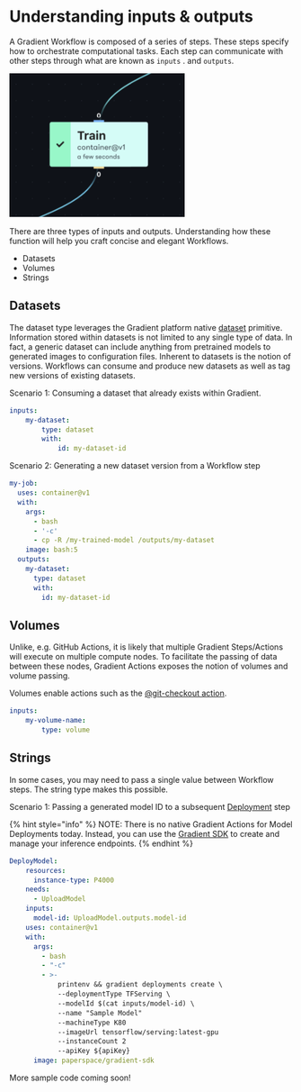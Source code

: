 # Understanding inputs & outputs

A Gradient Workflow is composed of a series of steps. These steps specify how to orchestrate computational tasks. Each step can communicate with other steps through what are known as `inputs` . and `outputs`.

![](../../.gitbook/assets/image%20%2810%29.png)

There are three types of inputs and outputs. Understanding how these function will help you craft concise and elegant Workflows.

* Datasets
* Volumes
* Strings

## Datasets

The dataset type leverages the Gradient platform native [dataset](../../data/data-overview/) primitive. Information stored within datasets is not limited to any single type of data. In fact, a generic dataset can include anything from pretrained models to generated images to configuration files. Inherent to datasets is the notion of versions. Workflows can consume and produce new datasets as well as tag new versions of existing datasets.

Scenario 1: Consuming a dataset that already exists within Gradient.

```yaml
inputs:
    my-dataset: 
        type: dataset
        with:
            id: my-dataset-id
```

Scenario 2: Generating a new dataset version from a Workflow step

```yaml
my-job:
  uses: container@v1
  with:
    args:
      - bash
      - '-c'
      - cp -R /my-trained-model /outputs/my-dataset
    image: bash:5
  outputs:
    my-dataset:
      type: dataset
      with:
        id: my-dataset-id
```

## Volumes

Unlike, e.g. GitHub Actions, it is likely that multiple Gradient Steps/Actions will execute on multiple compute nodes. To facilitate the passing of data between these nodes, Gradient Actions exposes the notion of volumes and volume passing.

Volumes enable actions such as the [@git-checkout action](gradient-actions.md#git-checkout).

```yaml
inputs:
    my-volume-name:
        type: volume
```

## Strings

In some cases, you may need to pass a single value between Workflow steps. The string type makes this possible.

Scenario 1: Passing a generated model ID to a subsequent [Deployment](../deployments-overview/) step

{% hint style="info" %}
NOTE: There is no native Gradient Actions for Model Deployments today. Instead, you can use the [Gradient SDK](../../more/gradient-python-sdk-1/) to create and manage your inference endpoints.
{% endhint %}

```yaml
DeployModel:
    resources:
      instance-type: P4000
    needs:
      - UploadModel
    inputs:
      model-id: UploadModel.outputs.model-id
    uses: container@v1
    with:
      args:
        - bash
        - "-c"
        - >-
            printenv && gradient deployments create \
            --deploymentType TFServing \
            --modelId $(cat inputs/model-id) \
            --name "Sample Model"
            --machineType K80
            --imageUrl tensorflow/serving:latest-gpu
            --instanceCount 2
            --apiKey ${apiKey}
      image: paperspace/gradient-sdk
```

More sample code coming soon!


